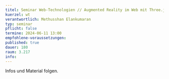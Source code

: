 ```yaml
---
titel: Seminar Web-Technologien // Augmented Reality im Web mit Three.js
kuerzel: wt
verantwortlich: Methusshan Elankumaran
typ: seminar
pflicht: false
termine: 2024-06-11 13:00
empfohlene-voraussetzungen: 
published: true
dauer: 180
raum: 3.217
info: 
---
```



Infos und Material folgen.
